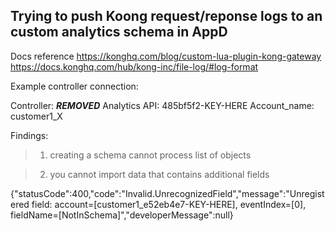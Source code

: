 ## Trying to push Koong request/reponse logs to an custom analytics schema in AppD

Docs reference
https://konghq.com/blog/custom-lua-plugin-kong-gateway
https://docs.konghq.com/hub/kong-inc/file-log/#log-format

Example controller connection:

Controller: ***REMOVED***
Analytics API: 485bf5f2-KEY-HERE
Account_name: customer1_X

Findings:
> 1) creating a schema cannot process list of objects

> 2) you cannot import data that contains additional fields

{"statusCode":400,"code":"Invalid.UnrecognizedField","message":"Unregistered field: account=[customer1_e52eb4e7-KEY-HERE], eventIndex=[0], fieldName=[NotInSchema]","developerMessage":null}

